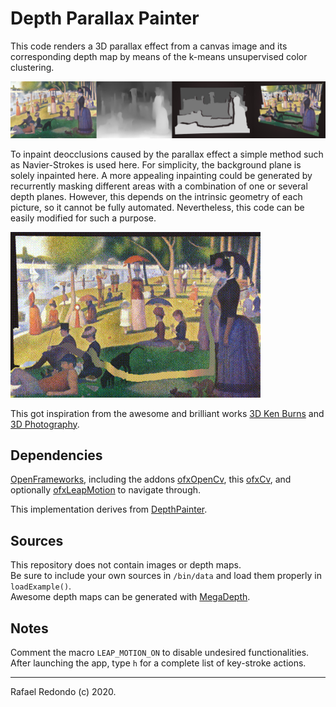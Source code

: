 # Depth Parallax Painter

This code renders a 3D parallax effect from a canvas image and its corresponding depth map by means of the k-means unsupervised color clustering.

![Seurat Example](example_seurat.jpg)

To inpaint deocclusions caused by the parallax effect a simple method such as Navier-Strokes is used here. For simplicity, the background plane is solely inpainted here. A more appealing inpainting could be generated by recurrently masking different areas with a combination of one or several depth planes. However, this depends on the intrinsic geometry of each picture, so it cannot be fully automated. Nevertheless, this code can be easily modified for such a purpose.

![Seurat Inpaint](seurat_parallax_inpaint.gif)

This got inspiration from the awesome and brilliant works [3D Ken Burns](https://github.com/sniklaus/3d-ken-burns) and [3D Photography](https://shihmengli.github.io/3D-Photo-Inpainting).


## Dependencies

[OpenFrameworks](https://openframeworks.cc), including the addons [ofxOpenCv](https://github.com/openframeworks/openFrameworks/tree/master/addons/ofxOpenCv), this [ofxCv](https://github.com/valillon/ofxCv), and optionally [ofxLeapMotion](https://github.com/ofTheo/ofxLeapMotion) to navigate through.

This implementation derives from [DepthPainter](https://github.com/valillon/depthpainter).

## Sources

This repository does not contain images or depth maps.		
Be sure to include your own sources in `/bin/data` and load them properly in `loadExample()`.	
Awesome depth maps can be generated with [MegaDepth](https://github.com/lixx2938/MegaDepth).	

## Notes

Comment the macro `LEAP_MOTION_ON` to disable undesired functionalities.	
After launching the app, type `h` for a complete list of key-stroke actions.		

---
Rafael Redondo (c) 2020.